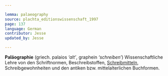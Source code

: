 ```yaml
---

lemma: palaeography
source: plachta_editionswissenschaft_1997
page: 137
language: German
contributor: Jesse
updated_by: Jesse

---
```

**Paläographie** (griech. palaios _‘alt’_, graphein _‘schreiben’_) Wissenschaftliche Lehre von den Schriftnormen, Beschreibstoffen, [Schreibmitteln](writingTools.html), Schreibgewohnheiten und den antiken bzw. mittelalterlichen Buchformen.
